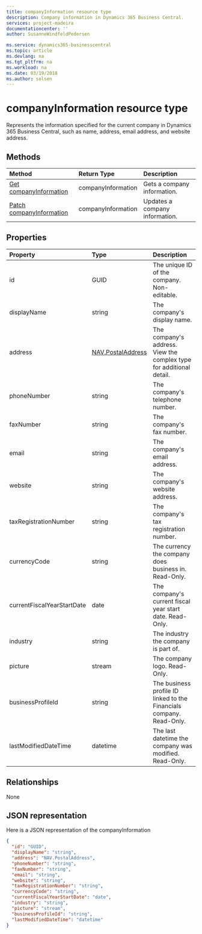 ```yaml
---
title: companyInformation resource type 
description: Company information in Dynamics 365 Business Central.
services: project-madeira
documentationcenter: ''
author: SusanneWindfeldPedersen

ms.service: dynamics365-businesscentral
ms.topic: article
ms.devlang: na
ms.tgt_pltfrm: na
ms.workload: na
ms.date: 03/19/2018
ms.author: solsen
---
```

 
# companyInformation resource type
Represents the information specified for the current company in Dynamics 365 Business Central, such as name, address, email address, and website address.

## Methods

| Method         | Return Type  |Description|
|:---------------|:-------------|:----------|
|[Get companyInformation](../api/dynamics_companyinformation_get.md)|companyInformation|Gets a company information.|
|[Patch companyInformation](../api/dynamics_companyinformation_update.md)|companyInformation|Updates a company information.|


## Properties
| Property	   | Type	   |Description                           |
|:-------------|:--------|:-------------------------------------|
|id            |GUID|The unique ID of the company. Non-editable.|
|displayName   |string   |The company's display name.           |
|address       |[NAV.PostalAddress](../resources/dynamics_complextypes.md)|The company's address. View the complex type for additional detail.|
|phoneNumber   |string   |The company's telephone number.       |
|faxNumber     |string   |The company's fax number.             |
|email         |string   |The company's email address.          |
|website       |string   |The company's website address.        |
|taxRegistrationNumber|string|The company's tax registration number.|
|currencyCode  |string   |The currency the company does business in. Read-Only.|
|currentFiscalYearStartDate|date|The company's current fiscal year start date. Read-Only.|
|industry      |string   |The industry the company is part of.  |
|picture       |stream   |The company logo. Read-Only.          |
|businessProfileId|string|The business profile ID linked to the Financials company. Read-Only.|
|lastModifiedDateTime|datetime|The last datetime the company was modified. Read-Only.|  


## Relationships
None

## JSON representation

Here is a JSON representation of the companyInformation
```json
{
  "id": "GUID",
  "displayName": "string",
  "address": "NAV.PostalAddress",
  "phoneNumber": "string",
  "faxNumber": "string",
  "email": "string",
  "website": "string",
  "taxRegistrationNumber": "string",
  "currencyCode": "string",
  "currentFiscalYearStartDate": "date",
  "industry": "string",
  "picture": "stream",
  "businessProfileId": "string",
  "lastModifiedDateTime": "datetime"
}

```

